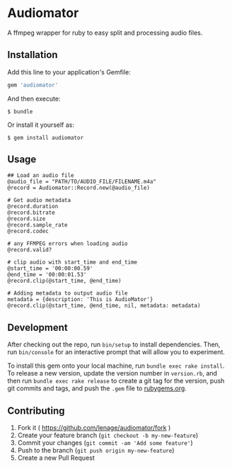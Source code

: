 # Audiomator

A ffmpeg wrapper for ruby to easy split and processing audio files.

## Installation

Add this line to your application's Gemfile:

```ruby
gem 'audiomator'
```

And then execute:

    $ bundle

Or install it yourself as:

    $ gem install audiomator

## Usage

    ## Load an audio file
    @audio_file = "PATH/TO/AUDIO_FILE/FILENAME.m4a"
    @record = Audiomator::Record.new(@audio_file)

    # Get audio metadata
    @record.duration
    @record.bitrate
    @record.size
    @record.sample_rate
    @record.codec

    # any FFMPEG errors when loading audio
    @record.valid?

    # clip audio with start_time and end_time
    @start_time = '00:00:00.59'
    @end_time = '00:00:01.53'
    @record.clip(@start_time, @end_time)

    # Adding metadata to output audio file
    metadata = {description: 'This is AudioMator'}
    @record.clip(@start_time, @end_time, nil, metadata: metadata)

## Development

After checking out the repo, run `bin/setup` to install dependencies. Then, run `bin/console` for an interactive prompt that will allow you to experiment.

To install this gem onto your local machine, run `bundle exec rake install`. To release a new version, update the version number in `version.rb`, and then run `bundle exec rake release` to create a git tag for the version, push git commits and tags, and push the `.gem` file to [rubygems.org](https://rubygems.org).

## Contributing

1. Fork it ( https://github.com/lenage/audiomator/fork )
2. Create your feature branch (`git checkout -b my-new-feature`)
3. Commit your changes (`git commit -am 'Add some feature'`)
4. Push to the branch (`git push origin my-new-feature`)
5. Create a new Pull Request

